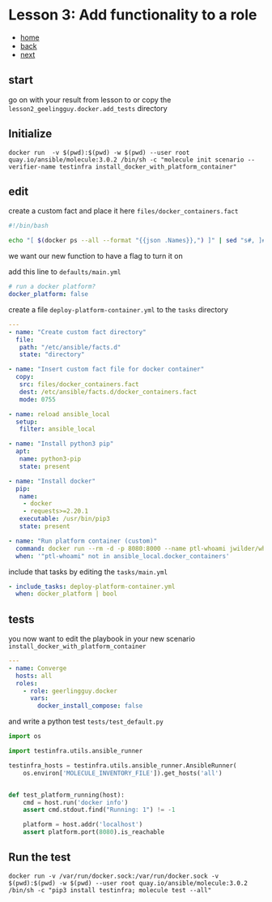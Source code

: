 # Lesson 3: Add functionality to a role

* [home](./README.md)
* [back](./LESSON2.md)
* [next](./LESSON4.md)

## start

go on with your result from lesson to or copy the `lesson2_geelingguy.docker.add_tests` directory

## Initialize

```
docker run  -v $(pwd):$(pwd) -w $(pwd) --user root quay.io/ansible/molecule:3.0.2 /bin/sh -c "molecule init scenario --verifier-name testinfra install_docker_with_platform_container"
```

## edit

create a custom fact and place it here `files/docker_containers.fact`

```bash
#!/bin/bash

echo "[ $(docker ps --all --format "{{json .Names}},") ]" | sed "s#, ]# ]#g"
```

we want our new function to have a flag to turn it on

add this line to `defaults/main.yml`
```yaml
# run a docker platform?
docker_platform: false
```

create a file `deploy-platform-container.yml` to the `tasks` directory

```yaml
---
- name: "Create custom fact directory"
  file:
   path: "/etc/ansible/facts.d"
   state: "directory"

- name: "Insert custom fact file for docker container"
  copy:
   src: files/docker_containers.fact
   dest: /etc/ansible/facts.d/docker_containers.fact
   mode: 0755

- name: reload ansible_local
  setup:
   filter: ansible_local

- name: "Install python3 pip"
  apt:
   name: python3-pip
   state: present

- name: "Install docker"
  pip:
   name:
    - docker
    - requests>=2.20.1
   executable: /usr/bin/pip3
   state: present

- name: "Run platform container (custom)"
  command: docker run --rm -d -p 8080:8000 --name ptl-whoami jwilder/whoami:latest
  when: '"ptl-whoami" not in ansible_local.docker_containers'
```

include that tasks by editing the `tasks/main.yml`
```yaml
- include_tasks: deploy-platform-container.yml
  when: docker_platform | bool
```

## tests

you now want to edit the playbook in your new scenario `install_docker_with_platform_container`

```yaml
---
- name: Converge
  hosts: all
  roles:
    - role: geerlingguy.docker
      vars:
        docker_install_compose: false
```

and write a python test `tests/test_default.py`

```python
import os

import testinfra.utils.ansible_runner

testinfra_hosts = testinfra.utils.ansible_runner.AnsibleRunner(
    os.environ['MOLECULE_INVENTORY_FILE']).get_hosts('all')


def test_platform_running(host):
    cmd = host.run('docker info')
    assert cmd.stdout.find("Running: 1") != -1

    platform = host.addr('localhost')
    assert platform.port(8080).is_reachable
```

## Run the test

```
docker run -v /var/run/docker.sock:/var/run/docker.sock -v $(pwd):$(pwd) -w $(pwd) --user root quay.io/ansible/molecule:3.0.2 /bin/sh -c "pip3 install testinfra; molecule test --all"

```